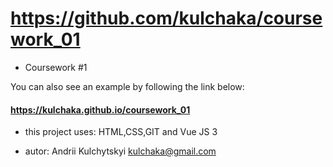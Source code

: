# https://github.com/kulchaka/coursework_01

- Coursework #1

You can also see an example by following the link below:

#### https://kulchaka.github.io/coursework_01

- this project uses: HTML,CSS,GIT and Vue JS 3

- autor: Andrii Kulchytskyi <kulchaka@gmail.com>
